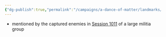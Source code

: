 ```yaml
---
{"dg-publish":true,"permalink":"/campaigns/a-dance-of-matter/landmarks/well-of-shadows/"}
---
```


- mentioned by the captured enemies in [Session 1011](Campaigns/A%20Dance%20of%20Matter/Sessions%20📝/Session%201011.md) of a large militia group